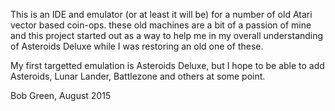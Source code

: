 This is an IDE and emulator (or at least it will be) for a number of old Atari vector based coin-ops. these old machines are a bit of a passion of mine and this project started out as a way to help me in my overall understanding of Asteroids Deluxe while I was restoring an old one of these.

My first targetted emulation is Asteroids Deluxe, but I hope to be able to add Asteroids, Lunar Lander, Battlezone and others at some point.

Bob Green, August 2015